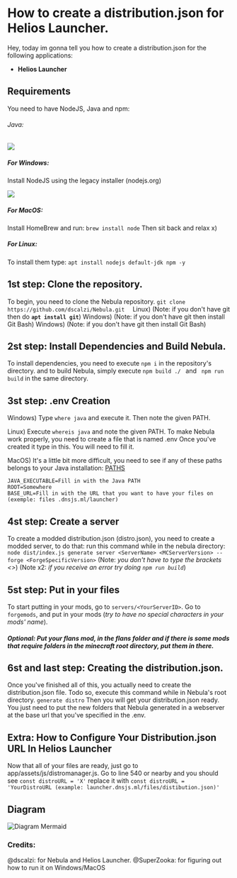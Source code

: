 # How to create a distribution.json for Helios Launcher.

Hey, today im gonna tell you how to create a distribution.json for the following applications:
- **Helios Launcher**

## Requirements
You need to have NodeJS, Java and npm:
###### Java:
![](https://i.imgur.com/VQZoYWq.png)

##### For Windows:
Install NodeJS using the legacy installer (nodejs.org)

![](https://i.imgur.com/NjiTQax.png)


##### For MacOS:
Install HomeBrew and run: 
``brew install node``
Then sit back and relax x)

##### For Linux:
To install them type:
``apt install nodejs default-jdk npm -y ``


## 1st step: Clone the repository.


To begin, you need to clone the Nebula repository.
``git clone https://github.com/dscalzi/Nebula.git  ``
Linux)
(Note: if you don't have git then do **``apt install git``**)
Windows)
(Note: if you don't have git then install Git Bash)
Windows)
(Note: if you don't have git then install Git Bash)

## 2st step: Install Dependencies and Build Nebula.
To install dependencies, you need to execute ``npm i``  in the repository's directory.
and to build Nebula, simply execute ``npm build ./ `` and `` npm run build`` in the same directory. 


## 3st step:   .env Creation
Windows)
Type ``where java`` and execute it. Then note the given PATH.

Linux)
Execute ``whereis java`` and note the given PATH.
To make Nebula work properly, you need to create a file that is named .env 
Once you've created it type in this. You will need to fill it.

MacOS)
It's a little bit more difficult, you need to see if any of these paths belongs to your Java installation: [PATHS](https://alvinalexander.com/java/mac-os-x-java_home-location/)
```
JAVA_EXECUTABLE=Fill in with the Java PATH
ROOT=Somewhere
BASE_URL=Fill in with the URL that you want to have your files on (exemple: files .dnsjs.ml/launcher) 
```

## 4st step: Create a server

To create a modded distribution.json (distro.json), you need to create a modded server, to do that: run this command while in the nebula directory:
`` node dist/index.js generate server <ServerName> <MCServerVersion> --forge <ForgeSpecificVersion>``
(Note: *you don't have to type the brackets <>*)
(Note x2: *if you receive an error try doing ``npm run build``*)
## 5st step:  Put in your files 
To start putting in your mods, go to ``servers/<YourServerID>``.
Go to ``forgemods``, and put in  your mods (*try to have no special characters in your mods' name*). 
##### Optional: Put your flans mod, in the flans folder and if there is some mods that require folders in the minecraft root directory, put them in there.

## 6st and last step: Creating the distribution.json.

Once you've finished all of this, you actually need to create the distribution.json file.
Todo so, execute this command while in Nebula's root directory.
`generate distro`
Then you will get your distribution.json ready. You just need to put the new folders that Nebula generated in a webserver at the base url that you've specified in the .env.
## Extra: How to Configure Your Distribution.json URL In Helios Launcher

Now that all of your files are ready, just go to app/assets/js/distromanager.js. Go to line 540 or nearby and you should see `const distroURL = 'X'` replace it with `const distroURL = 'YourDistroURL (example: launcher.dnsjs.ml/files/distibution.json)'`


## Diagram


![Diagram Mermaid](https://i.imgur.com/OmsIoe5.png)
### Credits: 
@dscalzi: for Nebula and Helios Launcher.
@SuperZooka: for figuring out how to run it on Windows/MacOS
<!--stackedit_data:
eyJoaXN0b3J5IjpbLTQxMDEwNTA4MF19
-->